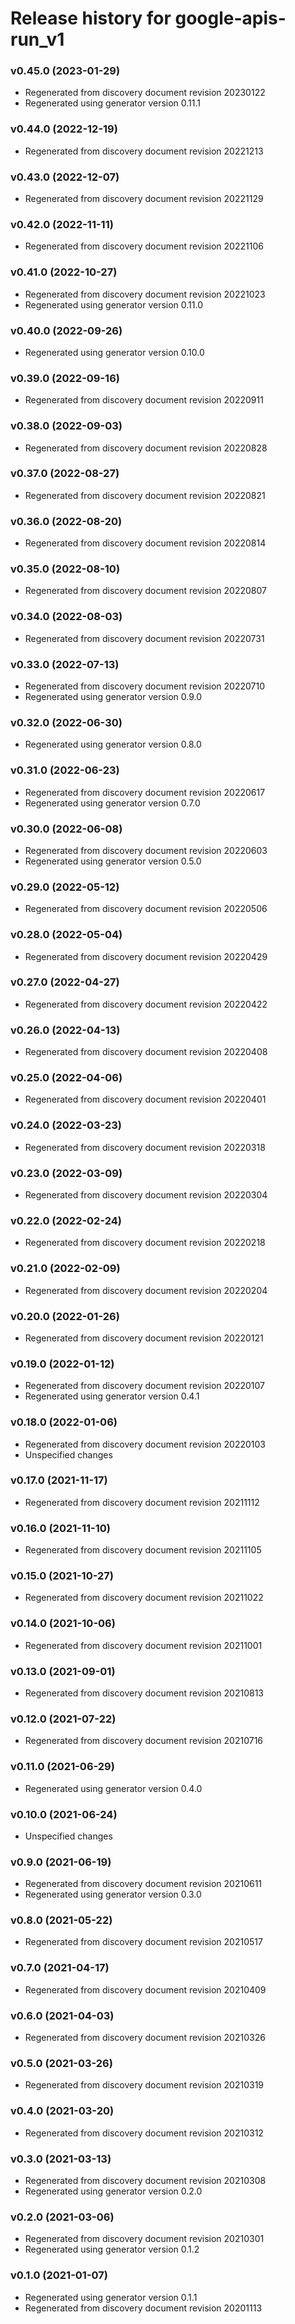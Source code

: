 # Release history for google-apis-run_v1

### v0.45.0 (2023-01-29)

* Regenerated from discovery document revision 20230122
* Regenerated using generator version 0.11.1

### v0.44.0 (2022-12-19)

* Regenerated from discovery document revision 20221213

### v0.43.0 (2022-12-07)

* Regenerated from discovery document revision 20221129

### v0.42.0 (2022-11-11)

* Regenerated from discovery document revision 20221106

### v0.41.0 (2022-10-27)

* Regenerated from discovery document revision 20221023
* Regenerated using generator version 0.11.0

### v0.40.0 (2022-09-26)

* Regenerated using generator version 0.10.0

### v0.39.0 (2022-09-16)

* Regenerated from discovery document revision 20220911

### v0.38.0 (2022-09-03)

* Regenerated from discovery document revision 20220828

### v0.37.0 (2022-08-27)

* Regenerated from discovery document revision 20220821

### v0.36.0 (2022-08-20)

* Regenerated from discovery document revision 20220814

### v0.35.0 (2022-08-10)

* Regenerated from discovery document revision 20220807

### v0.34.0 (2022-08-03)

* Regenerated from discovery document revision 20220731

### v0.33.0 (2022-07-13)

* Regenerated from discovery document revision 20220710
* Regenerated using generator version 0.9.0

### v0.32.0 (2022-06-30)

* Regenerated using generator version 0.8.0

### v0.31.0 (2022-06-23)

* Regenerated from discovery document revision 20220617
* Regenerated using generator version 0.7.0

### v0.30.0 (2022-06-08)

* Regenerated from discovery document revision 20220603
* Regenerated using generator version 0.5.0

### v0.29.0 (2022-05-12)

* Regenerated from discovery document revision 20220506

### v0.28.0 (2022-05-04)

* Regenerated from discovery document revision 20220429

### v0.27.0 (2022-04-27)

* Regenerated from discovery document revision 20220422

### v0.26.0 (2022-04-13)

* Regenerated from discovery document revision 20220408

### v0.25.0 (2022-04-06)

* Regenerated from discovery document revision 20220401

### v0.24.0 (2022-03-23)

* Regenerated from discovery document revision 20220318

### v0.23.0 (2022-03-09)

* Regenerated from discovery document revision 20220304

### v0.22.0 (2022-02-24)

* Regenerated from discovery document revision 20220218

### v0.21.0 (2022-02-09)

* Regenerated from discovery document revision 20220204

### v0.20.0 (2022-01-26)

* Regenerated from discovery document revision 20220121

### v0.19.0 (2022-01-12)

* Regenerated from discovery document revision 20220107
* Regenerated using generator version 0.4.1

### v0.18.0 (2022-01-06)

* Regenerated from discovery document revision 20220103
* Unspecified changes

### v0.17.0 (2021-11-17)

* Regenerated from discovery document revision 20211112

### v0.16.0 (2021-11-10)

* Regenerated from discovery document revision 20211105

### v0.15.0 (2021-10-27)

* Regenerated from discovery document revision 20211022

### v0.14.0 (2021-10-06)

* Regenerated from discovery document revision 20211001

### v0.13.0 (2021-09-01)

* Regenerated from discovery document revision 20210813

### v0.12.0 (2021-07-22)

* Regenerated from discovery document revision 20210716

### v0.11.0 (2021-06-29)

* Regenerated using generator version 0.4.0

### v0.10.0 (2021-06-24)

* Unspecified changes

### v0.9.0 (2021-06-19)

* Regenerated from discovery document revision 20210611
* Regenerated using generator version 0.3.0

### v0.8.0 (2021-05-22)

* Regenerated from discovery document revision 20210517

### v0.7.0 (2021-04-17)

* Regenerated from discovery document revision 20210409

### v0.6.0 (2021-04-03)

* Regenerated from discovery document revision 20210326

### v0.5.0 (2021-03-26)

* Regenerated from discovery document revision 20210319

### v0.4.0 (2021-03-20)

* Regenerated from discovery document revision 20210312

### v0.3.0 (2021-03-13)

* Regenerated from discovery document revision 20210308
* Regenerated using generator version 0.2.0

### v0.2.0 (2021-03-06)

* Regenerated from discovery document revision 20210301
* Regenerated using generator version 0.1.2

### v0.1.0 (2021-01-07)

* Regenerated using generator version 0.1.1
* Regenerated from discovery document revision 20201113

